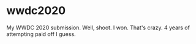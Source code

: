 # wwdc2020
My WWDC 2020 submission. Well, shoot. I won. That's crazy. 4 years of attempting paid off I guess. 
